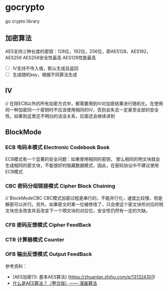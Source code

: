 # gocrypto
go crypto library

## 加密算法
AES支持三种长度的密钥：128位，192位，256位，即AES128，AES192，AES256
AES256安全性最高
AES128性能最高

- [ ] IV支持不传入值，默认生成且返回
- [ ] 生成随机key，根据不同算法生成

## IV
// 在除ECB以外的所有加密方式中，都需要用到IV对加密结果进行随机化。在使用同一种加密同一个密钥时不应该使用相同的IV，否则会失去一定甚至全部的安全性。如果到这里还不明白的话没关系，后面还会继续讲到

## BlockMode
### ECB 电码本模式    Electronic Codebook Book
ECB模式有一个显著的安全问题：如果使用相同的密钥，
 那么相同的明文块就会生成相同的密文块，不能很好的隐藏数据模式，因此，在密码协议中不建议使用ECB模式

### CBC 密码分组链接模式    Cipher Block Chaining
// BlockModeCBC CBC模式加密过程是串行的，不能并行化，速度比较慢，但是解密可以并行。另外，如果密文的某一位被修改了，只会使这个密文块所对应的明文块完全改变并且改变下一个明文块的对应位，安全性仍然有一定的欠缺。

### CFB 密码反馈模式    Cipher FeedBack
### CTR 计算器模式    Counter
### OFB 输出反馈模式    Output FeedBack


参考资料：
- [AES加密(1): 基本AES算法] (https://zhuanlan.zhihu.com/p/131324301)
- [什么是AES算法？（整合版）—— 漫画算法](https://www.cxyxiaowu.com/3239.html)